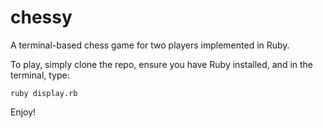 # chessy

A terminal-based chess game for two players implemented in Ruby.

To play, simply clone the repo, ensure you have Ruby installed, and in the terminal, type:

`ruby display.rb`

Enjoy!
